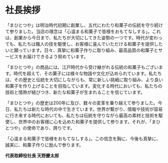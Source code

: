 # 社長挨拶

「まひとつや」は明治時代初期に創業し、五代にわたり和菓子の伝統を守り続けて参りました。当店の理念は「心温まる和菓子で皆様をおもてなしする」。これは、創業から今日まで、私たちが大切にしてきた姿勢の一つです。時代が変わっても、私たちは職人の技を駆使し、お客様に喜んでいただける和菓子を提供したいと願っています。日々、真摯に和菓子作りに取り組み、最高品質の和菓子とサービスをお届けできるよう努めています。

「まひとつや」の商品には、江戸時代から受け継がれる伝統の和菓子もございます。時代を超えて、その菓子には様々な物語や文化が込められています。私たちは、その歴史と伝統を大切にしながらも、常に新しい挑戦に取り組み、より良い和菓子を作り上げることを目指しています。変化する時代においても、私たちの技術と情熱が結びつき、新たな和菓子が生まれることを信じています。

「まひとつや」の歴史は200年に及び、数々の変革を乗り越えて参りました。今日、私たちは新たな時代の中で生きています。世界が繋がり、情報や技術が容易に行き来する時代においても、私たちは伝統を守りながら最高の素材と技術を駆使し、世界中のお客様に心を込めた和菓子を提供して参ります。それが、「まひとつや」の使命であり、誇りです。

「心温まる和菓子で皆様をおもてなしする」。この信念を胸に、今後も真摯に、誠実に、和菓子作りに励んで参ります。

**代表取締役社長 天野慶太郎**